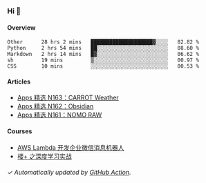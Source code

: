 ### Hi 👋

#### Overview

<!--START_SECTION:waka-->
```text
Other      28 hrs 2 mins   ████████████████████▓░░░░   82.82 % 
Python     2 hrs 54 mins   ██░░░░░░░░░░░░░░░░░░░░░░░   08.60 % 
Markdown   2 hrs 14 mins   █▓░░░░░░░░░░░░░░░░░░░░░░░   06.62 % 
sh         19 mins         ▒░░░░░░░░░░░░░░░░░░░░░░░░   00.97 % 
CSS        10 mins         ░░░░░░░░░░░░░░░░░░░░░░░░░   00.53 % 
```
<!--END_SECTION:waka-->

#### Articles

<!-- BLOG:START -->
- [Apps 精选 N163：CARROT Weather](https://huhuhang.com/post/product-hunt/product-hunt-n163)
- [Apps 精选 N162：Obsidian](https://huhuhang.com/post/product-hunt/product-hunt-n162)
- [Apps 精选 N161：NOMO RAW](https://huhuhang.com/post/product-hunt/product-hunt-n161)
<!-- BLOG:END -->

#### Courses

<!-- SYL:START -->
- [AWS Lambda 开发企业微信消息机器人](https://lanqiao.cn/courses/2868)
- [楼+ 之深度学习实战](https://lanqiao.cn/courses/2617)
<!-- SYL:END -->

###### ✓ Automatically updated by [GitHub Action](https://github.com/huhuhang/huhuhang/actions).

